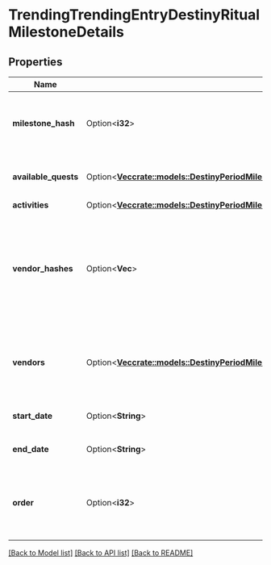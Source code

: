 # TrendingTrendingEntryDestinyRitualMilestoneDetails

## Properties

Name | Type | Description | Notes
------------ | ------------- | ------------- | -------------
**milestone_hash** | Option<**i32**> | The hash identifier for the milestone. Use it to look up the DestinyMilestoneDefinition for static data about the Milestone. | [optional]
**available_quests** | Option<[**Vec<crate::models::DestinyPeriodMilestonesPeriodDestinyPublicMilestoneQuest>**](Destiny.Milestones.DestinyPublicMilestoneQuest.md)> | A milestone not need have even a single quest, but if there are active quests they will be returned here. | [optional]
**activities** | Option<[**Vec<crate::models::DestinyPeriodMilestonesPeriodDestinyPublicMilestoneChallengeActivity>**](Destiny.Milestones.DestinyPublicMilestoneChallengeActivity.md)> |  | [optional]
**vendor_hashes** | Option<**Vec<i32>**> | Sometimes milestones - or activities active in milestones - will have relevant vendors. These are the vendors that are currently relevant.  Deprecated, already, for the sake of the new \"vendors\" property that has more data. What was I thinking. | [optional]
**vendors** | Option<[**Vec<crate::models::DestinyPeriodMilestonesPeriodDestinyPublicMilestoneVendor>**](Destiny.Milestones.DestinyPublicMilestoneVendor.md)> | This is why we can't have nice things. This is the ordered list of vendors to be shown that relate to this milestone, potentially along with other interesting data. | [optional]
**start_date** | Option<**String**> | If known, this is the date when the Milestone started/became active. | [optional]
**end_date** | Option<**String**> | If known, this is the date when the Milestone will expire/recycle/end. | [optional]
**order** | Option<**i32**> | Used for ordering milestones in a display to match how we order them in BNet. May pull from static data, or possibly in the future from dynamic information. | [optional]

[[Back to Model list]](../README.md#documentation-for-models) [[Back to API list]](../README.md#documentation-for-api-endpoints) [[Back to README]](../README.md)


